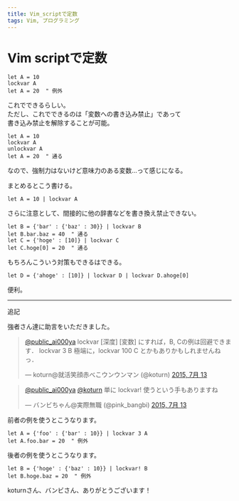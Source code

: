 ```yaml
---
title: Vim_scriptで定数
tags: Vim, プログラミング
---
```

# Vim scriptで定数

```
let A = 10
lockvar A
let A = 20  " 例外
```

これでできるらしい。  
ただし、これでできるのは「変数への書き込み禁止」であって  
書き込み禁止を解除することが可能。

```
let A = 10
lockvar A
unlockvar A
let A = 20  " 通る
```

なので、強制力はないけど意味力のある変数…って感じになる。  
  
まとめるとこう書ける。

```
let A = 10 | lockvar A
```


さらに注意として、間接的に他の辞書などを書き換え禁止できない。  
```
let B = {'bar' : {'baz' : 30}} | lockvar B
let B.bar.baz = 40  " 通る
let C = {'hoge' : [10]} | lockvar C
let C.hoge[0] = 20  " 通る
```

もちろんこういう対策もできるはできる。
```
let D = {'ahoge' : [10]} | lockvar D | lockvar D.ahoge[0]
```


便利。


- - -
追記  

強者さん達に助言をいただきました。
<blockquote class="twitter-tweet" lang="ja"><p lang="ja" dir="ltr"><a href="https://twitter.com/public_ai000ya">@public_ai000ya</a> lockvar [深度] [変数] にすれば，B, Cの例は回避できます．&#10;lockvar 3 B&#10;極端に，lockvar 100 C とかもありかもしれませんねっ．</p>&mdash; koturn@就活笑顔赤べこウンウンマン (@koturn) <a href="https://twitter.com/koturn/status/620587123918290944">2015, 7月 13</a></blockquote>
<blockquote class="twitter-tweet" lang="ja"><p lang="ja" dir="ltr"><a href="https://twitter.com/public_ai000ya">@public_ai000ya</a> <a href="https://twitter.com/koturn">@koturn</a> 単に lockvar! 使うという手もありますね</p>&mdash; バンビちゃん@実際無職 (@pink_bangbi) <a href="https://twitter.com/pink_bangbi/status/620712436736208896">2015, 7月 13</a></blockquote>

前者の例を使うとこうなります。
```
let A = {'foo' : {'bar' : 10}} | lockvar 3 A
let A.foo.bar = 20  " 例外
```

後者の例を使うとこうなります。
```
let B = {'hoge' : {'baz' : 10}} | lockvar! B
let B.hoge.baz = 20  " 例外
```

koturnさん、バンビさん、ありがとうございます！
